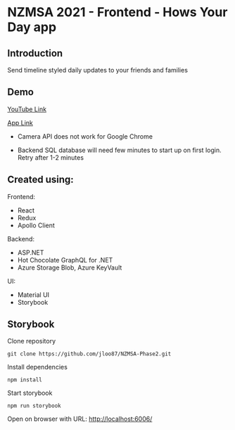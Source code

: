 # NZMSA 2021 - Frontend - Hows Your Day app

## Introduction

Send timeline styled daily updates to your friends and families

## Demo

<a href="https://youtu.be/ADWoIjL8SDE" target="_blank">YouTube Link</a>

[App Link](nzmsa-react-2021.azurewebsites.net)

- Camera API does not work for Google Chrome

- Backend SQL database will need few minutes to start up on first login. Retry after 1-2 minutes

## Created using:

Frontend:

- React
- Redux
- Apollo Client

Backend:

- ASP.NET
- Hot Chocolate GraphQL for .NET
- Azure Storage Blob, Azure KeyVault

UI:

- Material UI
- Storybook

## Storybook

Clone repository

```
git clone https://github.com/jloo87/NZMSA-Phase2.git
```

Install dependencies

```
npm install
```

Start storybook

```
npm run storybook
```

Open on browser with URL: [http://localhost:6006/](http://localhost:6006/)
